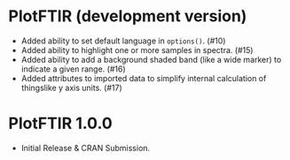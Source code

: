 # PlotFTIR (development version)

* Added ability to set default language in `options()`. (#10) 
* Added ability to highlight one or more samples in spectra. (#15)
* Added ability to add a background shaded band (like a wide marker) 
to indicate a given range. (#16)
* Added attributes to imported data to simplify internal calculation 
of thingslike y axis units. (#17)

# PlotFTIR 1.0.0

* Initial Release & CRAN Submission.
